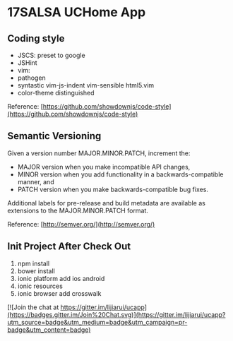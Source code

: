 # 17SALSA UCHome App

## Coding style
* JSCS: preset to google
* JSHint
* vim:
 * pathogen
  * syntastic vim-js-indent vim-sensible html5.vim
 * color-theme distinguished

Reference: [https://github.com/showdownjs/code-style](https://github.com/showdownjs/code-style)

## Semantic Versioning

Given a version number MAJOR.MINOR.PATCH, increment the:

* MAJOR version when you make incompatible API changes,
* MINOR version when you add functionality in a backwards-compatible manner, and
* PATCH version when you make backwards-compatible bug fixes.

Additional labels for pre-release and build metadata are available as extensions to the MAJOR.MINOR.PATCH format.

Reference: [http://semver.org/](http://semver.org/)

## Init Project After Check Out
1. npm install
1. bower install
1. ionic platform add ios android
1. ionic resources
1. ionic browser add crosswalk



[![Join the chat at https://gitter.im/lijiarui/ucapp](https://badges.gitter.im/Join%20Chat.svg)](https://gitter.im/lijiarui/ucapp?utm_source=badge&utm_medium=badge&utm_campaign=pr-badge&utm_content=badge)

